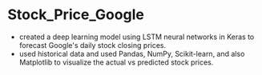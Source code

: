 # Stock_Price_Google

- created a deep learning model using LSTM neural networks in Keras to forecast Google's daily stock closing prices.
- used historical data and used Pandas, NumPy, Scikit-learn, and also Matplotlib to visualize the actual vs predicted stock prices.
